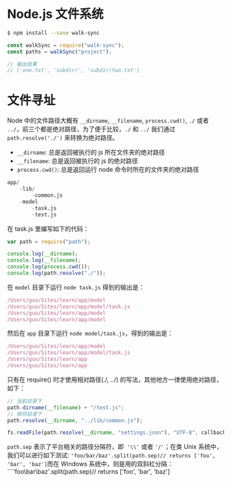 # Node.js 文件系统

```sh
$ npm install --save walk-sync
```

```js
const walkSync = require("walk-sync");
const paths = walkSync("project");

// 输出结果
// ['one.txt', 'subdir/', 'subdir/two.txt']
```

# 文件寻址

Node 中的文件路径大概有 `__dirname`, `__filename`, `process.cwd()`, `./` 或者 `../`，前三个都是绝对路径，为了便于比较，`./` 和 `../` 我们通过 `path.resolve('./')` 来转换为绝对路径。

- `__dirname`: 总是返回被执行的 js 所在文件夹的绝对路径
- `__filename`: 总是返回被执行的 js 的绝对路径
- `process.cwd()`: 总是返回运行 node 命令时所在的文件夹的绝对路径

```s
app/
    -lib/
        -common.js
    -model
        -task.js
        -test.js
```

在 task.js 里编写如下的代码：

```js
var path = require("path");

console.log(__dirname);
console.log(__filename);
console.log(process.cwd());
console.log(path.resolve("./"));
```

在 `model` 目录下运行 `node task.js` 得到的输出是：

```js
/Users/guo/Sites/learn/app/model
/Users/guo/Sites/learn/app/model/task.js
/Users/guo/Sites/learn/app/model
/Users/guo/Sites/learn/app/model
```

然后在 `app` 目录下运行 `node model/task.js`，得到的输出是：

```js
/Users/guo/Sites/learn/app/model
/Users/guo/Sites/learn/app/model/task.js
/Users/guo/Sites/learn/app
/Users/guo/Sites/learn/app
```

只有在 require() 时才使用相对路径(./, ../) 的写法，其他地方一律使用绝对路径，如下：

```js
// 当前目录下
path.dirname(__filename) + "/test.js";
// 相邻目录下
path.resolve(__dirname, "../lib/common.js");
```

```js
fs.readFile(path.resolve(__dirname, "settings.json"), "UTF-8", callback);
```

`path.sep` 表示了平台相关的路径分隔符，即  `'\\'` 或者 `'/'`；在类 Unix 系统中，我们可以进行如下测试: `'foo/bar/baz'.split(path.sep)// returns ['foo', 'bar', 'baz']`而在 Windows 系统中，则是用的双斜杠分隔：```'foo\\bar\\baz'.split(path.sep)// returns ['foo', 'bar', 'baz']
